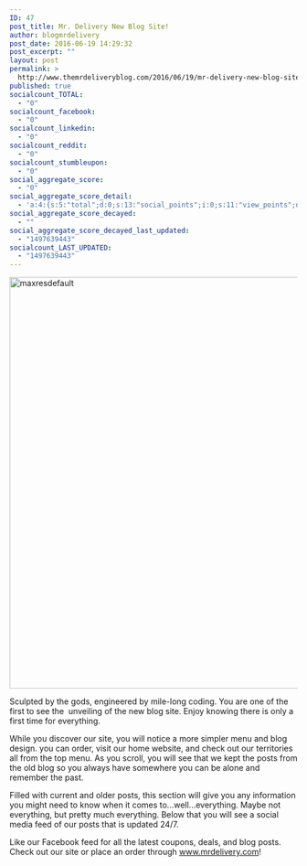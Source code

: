 ```yaml
---
ID: 47
post_title: Mr. Delivery New Blog Site!
author: blogmrdelivery
post_date: 2016-06-19 14:29:32
post_excerpt: ""
layout: post
permalink: >
  http://www.themrdeliveryblog.com/2016/06/19/mr-delivery-new-blog-site/
published: true
socialcount_TOTAL:
  - "0"
socialcount_facebook:
  - "0"
socialcount_linkedin:
  - "0"
socialcount_reddit:
  - "0"
socialcount_stumbleupon:
  - "0"
social_aggregate_score:
  - "0"
social_aggregate_score_detail:
  - 'a:4:{s:5:"total";d:0;s:13:"social_points";i:0;s:11:"view_points";d:0;s:14:"comment_points";i:0;}'
social_aggregate_score_decayed:
  - ""
social_aggregate_score_decayed_last_updated:
  - "1497639443"
socialcount_LAST_UPDATED:
  - "1497639443"
---
```

<img class="alignnone size-full wp-image-80" src="https://blogmrdelivery.files.wordpress.com/2016/06/maxresdefault.jpg" alt="maxresdefault" width="1280" height="720" />

Sculpted by the gods, engineered by mile-long coding. You are one of the first to see the  unveiling of the new blog site. Enjoy knowing there is only a first time for everything.

While you discover our site, you will notice a more simpler menu and blog design. you can order, visit our home website, and check out our territories all from the top menu. As you scroll, you will see that we kept the posts from the old blog so you always have somewhere you can be alone and remember the past.

Filled with current and older posts, this section will give you any information you might need to know when it comes to...well...everything. Maybe not everything, but pretty much everything. Below that you will see a social media feed of our posts that is updated 24/7.

Like our Facebook feed for all the latest coupons, deals, and blog posts. Check out our site or place an order through www.mrdelivery.com!

&nbsp;
